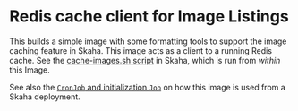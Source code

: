 # Redis cache client for Image Listings

This builds a simple image with some formatting tools to support the image caching feature in Skaha.  This image acts as a client
to a running Redis cache.  See the [cache-images.sh script](https://github.com/opencadc/science-platform/blob/main/deployment/helm/skaha/image-cache/cache-images.sh) in
Skaha, which is run from _within_ this Image.

See also the [`CronJob` and initialization `Job`](https://github.com/opencadc/science-platform/blob/main/deployment/helm/skaha/templates/image-caching-cronjob.yaml) on how this image is used from a Skaha deployment.

